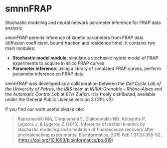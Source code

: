 # smnnFRAP
Stochastic modeling and neural network parameter inference for FRAP data analysis

smnnFRAP permits inference of kinetic parameters from FRAP data (diffusion coefficient, bound fraction and residence time). It contains two main modules: 
- **Stochastic model module**: simulate a stochastic hybrid model of FRAP experiments to acquire in silico FRAP curves
- **Parameter inference**: using a library of simulated FRAP curves, perform parameter inference on FRAP data

smnnFRAP was developed as a collaboration between the *Cell Cycle Lab of the University of Patras*, the *IBIS* team at *INRIA-Grenoble – Rhône-Alpes* and the *Automatic Control Lab* at *ETH Zurich*. It is freely distributed, available under the General Public License version 3 (GPL v3).

If you find our work useful please cite: 

> Rapsomaniki MA, Cinquemani E, Giakoumakis NN, Kotsantis P, Lygeros J, & Lygerou Z (2015). Inference of protein kinetics by stochastic modeling and simulation of fluorescence recovery after photobleaching experiments. Bioinformatics, 2015 Feb 1;31(3):355-62. (https://doi.org/10.1093/bioinformatics/btu619)




